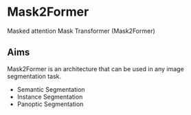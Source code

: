 # Mask2Former

Masked attention Mask Transformer (Mask2Former)

## Aims

Mask2Former is an architecture that can be used in any image segmentation task.
- Semantic Segmentation
- Instance Segmentation
- Panoptic Segmentation
